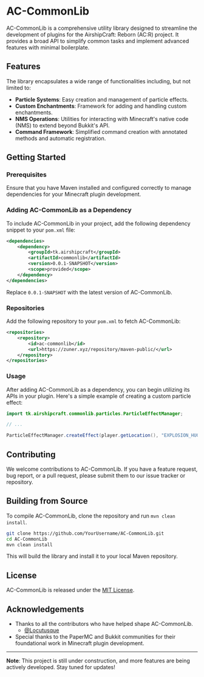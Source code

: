 # AC-CommonLib

AC-CommonLib is a comprehensive utility library designed to streamline the development of plugins for the AirshipCraft: Reborn (AC:R) project. It provides a broad API to simplify common tasks and implement advanced features with minimal boilerplate.

## Features

The library encapsulates a wide range of functionalities including, but not limited to:

- **Particle Systems**: Easy creation and management of particle effects.
- **Custom Enchantments**: Framework for adding and handling custom enchantments.
- **NMS Operations**: Utilities for interacting with Minecraft's native code (NMS) to extend beyond Bukkit's API.
- **Command Framework**: Simplified command creation with annotated methods and automatic registration.

## Getting Started

### Prerequisites

Ensure that you have Maven installed and configured correctly to manage dependencies for your Minecraft plugin development.

### Adding AC-CommonLib as a Dependency

To include AC-CommonLib in your project, add the following dependency snippet to your `pom.xml` file:

```xml
<dependencies>
    <dependency>
        <groupId>tk.airshipcraft</groupId>
        <artifactId>commonlib</artifactId>
        <version>0.0.1-SNAPSHOT</version>
        <scope>provided</scope>
    </dependency>
</dependencies>
```

Replace `0.0.1-SNAPSHOT` with the latest version of AC-CommonLib.

### Repositories

Add the following repository to your `pom.xml` to fetch AC-CommonLib:

```xml
<repositories>
    <repository>
        <id>ac-commonlib</id>
        <url>https://zuner.xyz/repository/maven-public/</url>
    </repository>
</repositories>
```

### Usage

After adding AC-CommonLib as a dependency, you can begin utilizing its APIs in your plugin. Here's a simple example of creating a custom particle effect:

```java
import tk.airshipcraft.commonlib.particles.ParticleEffectManager;

// ...

ParticleEffectManager.createEffect(player.getLocation(), "EXPLOSION_HUGE", 1, 0.5, 0.5, 0.5, 0.1);
```

## Contributing

We welcome contributions to AC-CommonLib. If you have a feature request, bug report, or a pull request, please submit them to our issue tracker or repository.

## Building from Source

To compile AC-CommonLib, clone the repository and run `mvn clean install`.

```bash
git clone https://github.com/YourUsername/AC-CommonLib.git
cd AC-CommonLib
mvn clean install
```

This will build the library and install it to your local Maven repository.

## License

AC-CommonLib is released under the [MIT License](LICENSE).

## Acknowledgements

- Thanks to all the contributors who have helped shape AC-CommonLib.
  - [@Locutusque](https://github.com/Locutusque)
- Special thanks to the PaperMC and Bukkit communities for their foundational work in Minecraft plugin development.

---

**Note**: This project is still under construction, and more features are being actively developed. Stay tuned for updates!